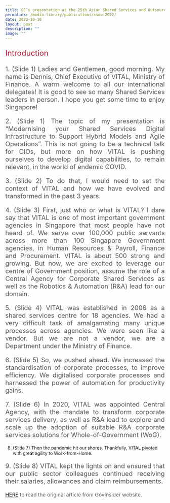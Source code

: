 ```yaml
---
title: CE’s presentation at the 25th Asian Shared Services and Outsourcing Week
permalink: /media-library/publications/ssow-2022/
date: 2022-10-18
layout: post
description: ""
image: ""
---
```

<p style="font-size: 24px;color:#a91932;text-align:justify;">
Introduction
</p>

<p style="font-size: 20px;color:#585858;text-align:justify;">
1. (Slide 1) Ladies and Gentlemen, good morning. My name is Dennis, Chief Executive of VITAL, Ministry of Finance. A warm welcome to all our international delegates! It is good to see so many Shared Services leaders in person. I hope you get some time to enjoy Singapore!</p>

<p style="font-size: 20px;color:#585858;text-align:justify;">
2. (Slide 1) The topic of my presentation is “Modernising your Shared Services Digital Infrastructure to Support Hybrid Models and Agile Operations”. This is not going to be a technical talk for CIOs, but more on how VITAL is pushing ourselves to develop digital capabilities, to remain relevant, in the world of endemic COVID.</p>

<p style="font-size: 20px;color:#585858;text-align:justify;">
3. (Slide 2) To do that, I would need to set the context of VITAL and how we have evolved and transformed in the past 3 years.</p>

<p style="font-size: 20px;color:#585858;text-align:justify;">
4. (Slide 3) First, just who or what is VITAL? I dare say that VITAL is one of most important government agencies in Singapore that most people have not heard of. We serve over 100,000 public servants across more than 100 Singapore Government agencies, in Human Resources & Payroll, Finance and Procurement. VITAL is about 500 strong and growing. But now, we are excited to leverage our centre of Government position, assume the role of a Central Agency for Corporate Shared Services as well as the Robotics & Automation (R&A) lead for our domain.</p>

<p style="font-size: 20px;color:#585858;text-align:justify;">
5. (Slide 4) VITAL was established in 2006 as a shared services centre for 18 agencies. We had a very difficult task of amalgamating many unique processes across agencies. We were seen like a vendor. But we are not a vendor, we are a Department under the Ministry of Finance.</p>

<p style="font-size: 20px;color:#585858;text-align:justify;">
6. (Slide 5) So, we pushed ahead. We increased the standardisation of corporate processes, to improve efficiency. We digitalised corporate processes and harnessed the power of automation for productivity gains.	</p>

<p style="font-size: 20px;color:#585858;text-align:justify;">
7. (Slide 6) In 2020, VITAL was appointed Central Agency, with the mandate to transform corporate services delivery, as well as R&A lead to explore and scale up the adoption of suitable R&A corporate services solutions for Whole-of-Government (WoG).</p>

<p style="font-size: 20px;color:#585858;text-align:justify;">

8. (Slide 7) Then the pandemic hit our shores. Thankfully, VITAL pivoted with great agility to Work-from-Home.</p>
<p style="font-size: 20px;color:#585858;text-align:justify;">
9. (Slide 8) VITAL kept the lights on and ensured that our public sector colleagues continued receiving their salaries, allowances and claim reimbursements.
	
<p style="font-size: 16px;color:#585858;text-align:justify;">
<a href="https://govinsider.asia/digital-gov/singapore-government-agency-launches-automation-platform-for-whole-of-government/"> HERE</a> to read the original article from GovInsider website.
</p>